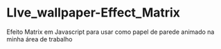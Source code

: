 # LIve_wallpaper-Effect_Matrix
Efeito Matrix em Javascript para usar como papel de parede animado na minha área de trabalho
